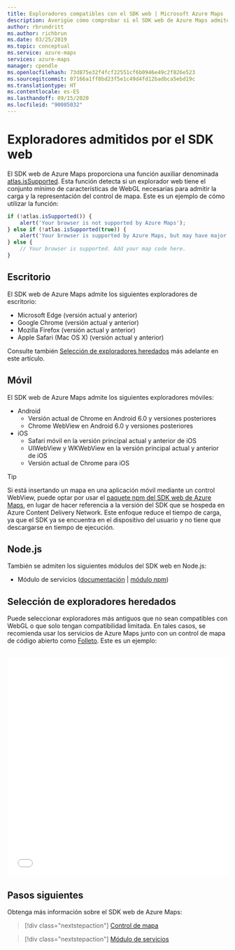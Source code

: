 ```yaml
---
title: Exploradores compatibles con el SDK web | Microsoft Azure Maps
description: Averigüe cómo comprobar si el SDK web de Azure Maps admite un explorador. Vea una lista de los exploradores admitidos. Aprenda a usar los servicios de mapas con exploradores heredados.
author: rbrundritt
ms.author: richbrun
ms.date: 03/25/2019
ms.topic: conceptual
ms.service: azure-maps
services: azure-maps
manager: cpendle
ms.openlocfilehash: 73d875e32f4fcf22551cf6b0946e49c2f826e523
ms.sourcegitcommit: 07166a1ff8bd23f5e1c49d4fd12badbca5ebd19c
ms.translationtype: HT
ms.contentlocale: es-ES
ms.lasthandoff: 09/15/2020
ms.locfileid: "90085032"
---
```

# <a name="web-sdk-supported-browsers"></a>Exploradores admitidos por el SDK web

El SDK web de Azure Maps proporciona una función auxiliar denominada [atlas.isSupported](https://docs.microsoft.com/javascript/api/azure-maps-control/atlas#issupported-boolean-). Esta función detecta si un explorador web tiene el conjunto mínimo de características de WebGL necesarias para admitir la carga y la representación del control de mapa. Este es un ejemplo de cómo utilizar la función:

```JavaScript
if (!atlas.isSupported()) {
    alert('Your browser is not supported by Azure Maps');
} else if (!atlas.isSupported(true)) {
    alert('Your browser is supported by Azure Maps, but may have major performance caveats.');
} else {
    // Your browser is supported. Add your map code here.
}
```

## <a name="desktop"></a>Escritorio

El SDK web de Azure Maps admite los siguientes exploradores de escritorio:

- Microsoft Edge (versión actual y anterior)
- Google Chrome (versión actual y anterior)
- Mozilla Firefox (versión actual y anterior)
- Apple Safari (Mac OS X) (versión actual y anterior)

Consulte también [Selección de exploradores heredados](#Target-Legacy-Browsers) más adelante en este artículo.

## <a name="mobile"></a>Móvil

El SDK web de Azure Maps admite los siguientes exploradores móviles:

- Android
  - Versión actual de Chrome en Android 6.0 y versiones posteriores
  - Chrome WebView en Android 6.0 y versiones posteriores
- iOS
  - Safari móvil en la versión principal actual y anterior de iOS
  - UIWebView y WKWebView en la versión principal actual y anterior de iOS
  - Versión actual de Chrome para iOS

> [!TIP]
> Si está insertando un mapa en una aplicación móvil mediante un control WebView, puede optar por usar el [paquete npm del SDK web de Azure Maps](https://www.npmjs.com/package/azure-maps-control), en lugar de hacer referencia a la versión del SDK que se hospeda en Azure Content Delivery Network. Este enfoque reduce el tiempo de carga, ya que el SDK ya se encuentra en el dispositivo del usuario y no tiene que descargarse en tiempo de ejecución.

## <a name="nodejs"></a>Node.js

También se admiten los siguientes módulos del SDK web en Node.js:

- Módulo de servicios ([documentación](how-to-use-services-module.md) | [módulo npm](https://www.npmjs.com/package/azure-maps-rest))

## <a name="target-legacy-browsers"></a><a name="Target-Legacy-Browsers"></a>Selección de exploradores heredados

Puede seleccionar exploradores más antiguos que no sean compatibles con WebGL o que solo tengan compatibilidad limitada. En tales casos, se recomienda usar los servicios de Azure Maps junto con un control de mapa de código abierto como [Folleto](https://leafletjs.com/). Este es un ejemplo:

<br/>

<iframe height="500" style="width: 100%;" scrolling="no" title="Azure Maps + Folleto" src="//codepen.io/azuremaps/embed/GeLgyx/?height=500&theme-id=0&default-tab=html,result" frameborder="no" allowtransparency="true" allowfullscreen="true">
Consulte el Pen <a href='https://codepen.io/azuremaps/pen/GeLgyx/'>Azure Maps + Folleto</a> de Azure Maps (<a href='https://codepen.io/azuremaps'>@azuremaps</a>) en <a href='https://codepen.io'>CodePen</a>.
</iframe>


## <a name="next-steps"></a>Pasos siguientes

Obtenga más información sobre el SDK web de Azure Maps:

> [!div class="nextstepaction"]
> [Control de mapa](how-to-use-map-control.md)

> [!div class="nextstepaction"]
> [Módulo de servicios](how-to-use-services-module.md)
